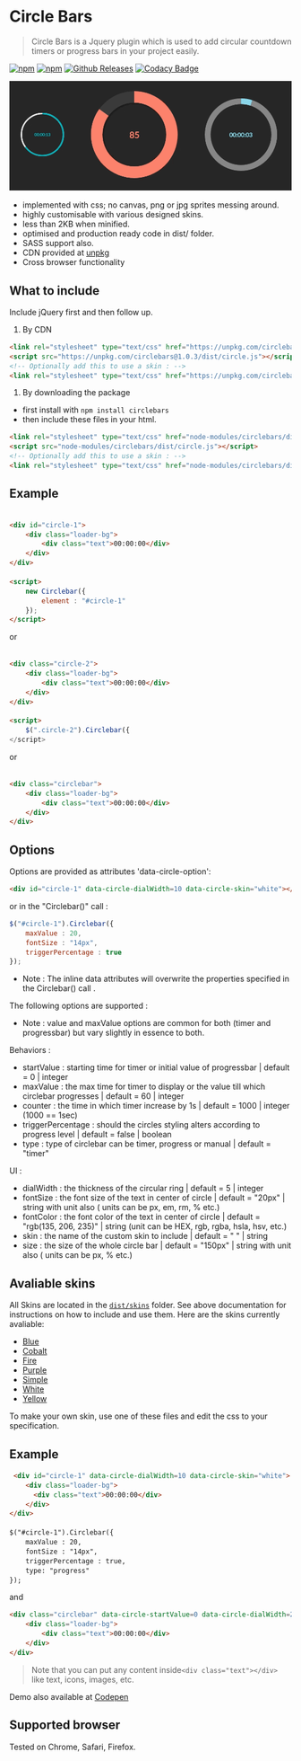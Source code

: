 Circle Bars
=============
>Circle Bars is a Jquery plugin which is used to add circular countdown timers or progress bars in your project easily.

[![npm](https://img.shields.io/npm/dm/circlebars.svg?style=flat-square)](https://www.npmjs.com/package/circlebars)
[![npm](https://img.shields.io/npm/v/circlebars.svg?style=flat-square)](https://www.npmjs.com/package/circlebars)
[![Github Releases](https://img.shields.io/github/downloads/ncs-jss/circlebars/total.svg?style=flat-square)](https://github.com/ncs-jss/circlebars)
[![Codacy Badge](https://api.codacy.com/project/badge/Grade/0d0d04c60ab844e3a9039c4ba9062e36)](https://www.codacy.com/app/adityaa803/circlebars?utm_source=github.com&amp;utm_medium=referral&amp;utm_content=ncs-jss/circlebars&amp;utm_campaign=Badge_Grade)

<p align="center">
  <img src="demo.gif" alt="demo circlebars gif">
</p>

- implemented with css; no canvas, png or jpg sprites messing around.
- highly customisable with various designed skins.
- less than 2KB when minified.
- optimised and production ready code in dist/ folder. 
- SASS support also.
- CDN provided at [unpkg](https://unpkg.com/circlebars@1.0.3/dist/)
- Cross browser functionality

What to include
-------
Include jQuery first and then follow up.

1) By CDN
```html
<link rel="stylesheet" type="text/css" href="https://unpkg.com/circlebars@1.0.3/dist/circle.css">
<script src="https://unpkg.com/circlebars@1.0.3/dist/circle.js"></script>
<!-- Optionally add this to use a skin : -->
<link rel="stylesheet" type="text/css" href="https://unpkg.com/circlebars@1.0.3/dist/skins/whitecircle.css">
```

1) By downloading the package

* first install with `npm install circlebars` 
* then include these files in your html.

```html
<link rel="stylesheet" type="text/css" href="node-modules/circlebars/dist/circle.css">
<script src="node-modules/circlebars/dist/circle.js"></script>
<!-- Optionally add this to use a skin : -->
<link rel="stylesheet" type="text/css" href="node-modules/circlebars/dist/skins/whitecircle.css">
```


Example
-------

```html

<div id="circle-1">
    <div class="loader-bg">
        <div class="text">00:00:00</div>
    </div>
</div>

<script>
    new Circlebar({
        element : "#circle-1"
    });
</script>
```
or

```html

<div class="circle-2">
    <div class="loader-bg">
        <div class="text">00:00:00</div>
    </div>
</div>

<script>
    $(".circle-2").Circlebar({
</script>
```
or
```html

<div class="circlebar">
    <div class="loader-bg">
        <div class="text">00:00:00</div>
    </div>
</div>
```

Options
-------

Options are provided as attributes 'data-circle-option':

```html
<div id="circle-1" data-circle-dialWidth=10 data-circle-skin="white"></div>
```

 or in the "Circlebar()" call :

```javascript
$("#circle-1").Circlebar({
    maxValue : 20,
    fontSize : "14px",
    triggerPercentage : true
});
```
- Note : The inline data attributes will overwrite the properties specified in the Circlebar() call .

The following options are supported :

- Note : value and maxValue options are common for both (timer and progressbar) but vary slightly in essence to both.

Behaviors :
* startValue : starting time for timer or initial value of progressbar | default = 0 | integer 
* maxValue : the max time for timer to display or the value till which circlebar progresses | default = 60 | integer
* counter : the time in which timer increase by 1s | default = 1000 | integer (1000 == 1sec)
* triggerPercentage : should the circles styling alters according to progress level | default = false | boolean
* type : type of circlebar can be timer, progress or manual | default = "timer"

UI :

* dialWidth : the thickness of the circular ring | default = 5 | integer
* fontSize : the font size of the text in center of circle | default = "20px" | string with unit also ( units can be px, em, rm, % etc.)
* fontColor : the font color of the text in center of circle | default = "rgb(135, 206, 235)" | string (unit can be HEX, rgb, rgba, hsla, hsv, etc.)
* skin : the name of the custom skin to include | default = " " | string
* size : the size of the whole circle bar | default = "150px" | string with unit also ( units can be px, % etc.)

Avaliable skins
-------

All Skins are located in the [`dist/skins`](https://github.com/itaditya/circlebars/tree/master/dist/skins) folder. See above documentation for instructions on how to include and use them. Here are the skins currently avaliable:

* [Blue](https://github.com/itaditya/circlebars/blob/master/dist/skins/bluecircle.css)
* [Cobalt](https://github.com/itaditya/circlebars/blob/master/dist/skins/cobaltcircle.css)
* [Fire](https://github.com/itaditya/circlebars/blob/master/dist/skins/firecircle.css)
* [Purple](https://github.com/itaditya/circlebars/blob/master/dist/skins/purplecircle.css)
* [Simple](https://github.com/itaditya/circlebars/blob/master/dist/skins/simplecircle.css)
* [White](https://github.com/itaditya/circlebars/blob/master/dist/skins/whitecircle.css)
* [Yellow](https://github.com/itaditya/circlebars/blob/master/dist/skins/yellowcircle.css)

To make your own skin, use one of these files and edit the css to your specification.

Example
-------

```html
 <div id="circle-1" data-circle-dialWidth=10 data-circle-skin="white">
    <div class="loader-bg">
      <div class="text">00:00:00</div>
    </div>
</div>

$("#circle-1").Circlebar({
    maxValue : 20,
    fontSize : "14px",
    triggerPercentage : true,
    type: "progress"
});
```
and 

```html
<div class="circlebar" data-circle-startValue=0 data-circle-dialWidth=20 data-circle-size="250px">
    <div class="loader-bg">
        <div class="text">00:00:00</div>
    </div>
</div>
```


> Note that you can put any content inside` <div class="text"></div> ` like text, icons, images, etc. 

Demo also available at  [Codepen](http://codepen.io/itaditya/pen/QKExjL)

Supported browser
-------

Tested on Chrome, Safari, Firefox.

